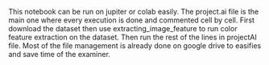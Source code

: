 This notebook can be run on jupiter or colab easily. 
The project.ai file is the main one where every execution is done and commented cell by cell. 
First download the dataset then use extracting_image_feature to run color feature extraction on the dataset. 
Then run the rest of the lines in projectAI file.
Most of the file management is already done on google drive to easifies and save time of the examiner. 